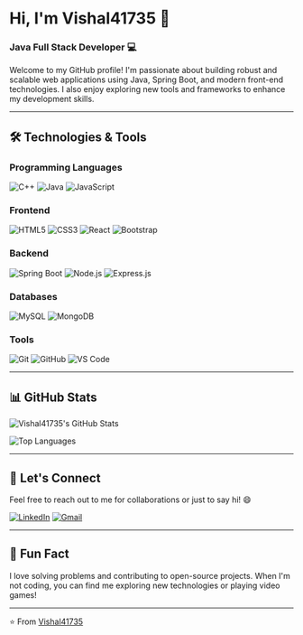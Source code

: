 # Hi, I'm Vishal41735 👋

### Java Full Stack Developer 💻

Welcome to my GitHub profile! I'm passionate about building robust and scalable web applications using Java, Spring Boot, and modern front-end technologies. I also enjoy exploring new tools and frameworks to enhance my development skills.

---

## 🛠️ Technologies & Tools

### Programming Languages
![C++](https://img.shields.io/badge/C++-00599C?style=for-the-badge&logo=c%2B%2B&logoColor=white)
![Java](https://img.shields.io/badge/Java-ED8B00?style=for-the-badge&logo=openjdk&logoColor=white)
![JavaScript](https://img.shields.io/badge/JavaScript-F7DF1E?style=for-the-badge&logo=javascript&logoColor=black)

### Frontend
![HTML5](https://img.shields.io/badge/HTML5-E34F26?style=for-the-badge&logo=html5&logoColor=white)
![CSS3](https://img.shields.io/badge/CSS3-1572B6?style=for-the-badge&logo=css3&logoColor=white)
![React](https://img.shields.io/badge/React-20232A?style=for-the-badge&logo=react&logoColor=61DAFB)
![Bootstrap](https://img.shields.io/badge/Bootstrap-563D7C?style=for-the-badge&logo=bootstrap&logoColor=white)

### Backend
![Spring Boot](https://img.shields.io/badge/Spring_Boot-6DB33F?style=for-the-badge&logo=spring-boot&logoColor=white)
![Node.js](https://img.shields.io/badge/Node.js-339933?style=for-the-badge&logo=node.js&logoColor=white)
![Express.js](https://img.shields.io/badge/Express.js-000000?style=for-the-badge&logo=express&logoColor=white)

### Databases
![MySQL](https://img.shields.io/badge/MySQL-4479A1?style=for-the-badge&logo=mysql&logoColor=white)
![MongoDB](https://img.shields.io/badge/MongoDB-47A248?style=for-the-badge&logo=mongodb&logoColor=white)

### Tools
![Git](https://img.shields.io/badge/Git-F05032?style=for-the-badge&logo=git&logoColor=white)
![GitHub](https://img.shields.io/badge/GitHub-181717?style=for-the-badge&logo=github&logoColor=white)
![VS Code](https://img.shields.io/badge/VS_Code-007ACC?style=for-the-badge&logo=visual-studio-code&logoColor=white)

---

## 📊 GitHub Stats

![Vishal41735's GitHub Stats](https://github-readme-stats.vercel.app/api?username=vishal41735&show_icons=true&theme=radical)

![Top Languages](https://github-readme-stats.vercel.app/api/top-langs/?username=vishal41735&layout=compact&theme=radical)

---

## 🌟 Let's Connect

Feel free to reach out to me for collaborations or just to say hi! 😄

[![LinkedIn](https://img.shields.io/badge/LinkedIn-0077B5?style=for-the-badge&logo=linkedin&logoColor=white)]([https://www.linkedin.com/in/vishal-sharma-4771aa254/])
 [![Gmail](https://img.shields.io/badge/Gmail-D14836?style=for-the-badge&logo=gmail&logoColor=white)](vishalsharma840038@gmail.com)

---

## 🎉 Fun Fact

I love solving problems and contributing to open-source projects. When I'm not coding, you can find me exploring new technologies or playing video games!

---

⭐️ From [Vishal41735](https://github.com/vishal41735)
